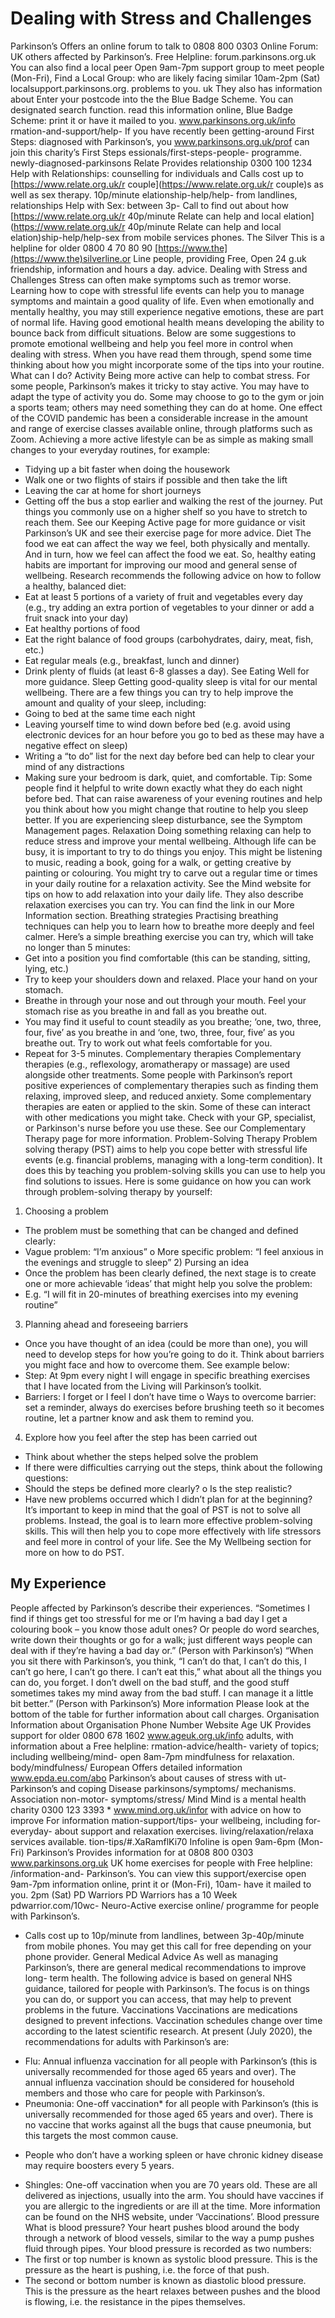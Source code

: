 # Dealing with Stress and Challenges

Parkinson’s Offers an online forum to talk to 0808 800 0303 Online Forum:
UK others affected by Parkinson’s. Free Helpline: forum.parkinsons.org.uk
You can also find a local peer Open 9am-7pm
support group to meet people (Mon-Fri), Find a Local Group:
who are likely facing similar 10am-2pm (Sat) localsupport.parkinsons.org.
problems to you. uk
They also has information about Enter your postcode into the
the Blue Badge Scheme. You can designated search function.
read this information online, Blue Badge Scheme:
print it or have it mailed to you. www.parkinsons.org.uk/info
rmation-and-support/help-
If you have recently been getting-around First Steps:
diagnosed with Parkinson’s, you www.parkinsons.org.uk/prof
can join this charity’s First Steps essionals/first-steps-people-
programme. newly-diagnosed-parkinsons
Relate Provides relationship 0300 100 1234 Help with Relationships:
counselling for individuals and Calls cost up to [https://www.relate.org.uk/r
couple](https://www.relate.org.uk/r
couple)s as well as sex therapy. 10p/minute elationship-help/help-
from landlines,
relationships Help with Sex:
between 3p-
Call to find out about how [https://www.relate.org.uk/r
40p/minute
Relate can help and local elation](https://www.relate.org.uk/r
40p/minute
Relate can help and local elation)ship-help/help-sex
from mobile
services
phones.
The Silver This is a helpline for older 0800 4 70 80 90 [https://www.the](https://www.the)silverline.or
Line people, providing Free, Open 24 g.uk
friendship, information and hours a day.
advice.
Dealing with Stress and Challenges
Stress can often make symptoms such as tremor worse. Learning how to cope with stressful life
events can help you to manage symptoms and maintain a good quality of life.
Even when emotionally and mentally healthy, you may still experience negative emotions, these
are part of normal life. Having good emotional health means developing the ability to bounce
back from difficult situations.
Below are some suggestions to promote emotional wellbeing and help you feel
more in control when dealing with stress. When you have read them through, spend some time
thinking about how you might incorporate some of the tips into your routine.
What can I do?
Activity
Being more active can help to combat stress. For some people,
Parkinson’s makes it tricky to stay active. You may have to adapt the type
of activity you do. Some may choose to go to the gym or join a sports
team; others may need something they can do at home. One effect of
the COVID pandemic has been a considerable increase in the amount
and range of exercise classes available online, through platforms such as
Zoom.
Achieving a more active lifestyle can be as simple as making small
changes to your everyday routines, for example:
- Tidying up a bit faster when doing the housework
- Walk one or two flights of stairs if possible and then take the lift
- Leaving the car at home for short journeys
- Getting off the bus a stop earlier and walking the rest of the journey.
Put things you commonly use on a higher shelf so you have to stretch to reach them.
See our Keeping Active page for more guidance or visit Parkinson’s UK and see their exercise page
for more advice.
Diet
The food we eat can affect the way we feel, both physically and mentally. And in turn, how we feel
can affect the food we eat. So, healthy eating habits are important for improving our mood and
general sense of wellbeing.
Research recommends the following advice on how to follow a healthy, balanced diet:
- Eat at least 5 portions of a variety of fruit and vegetables every day (e.g., try adding an extra portion
of vegetables to your dinner or add a fruit snack into your day)
- Eat healthy portions of food
- Eat the right balance of food groups (carbohydrates, dairy, meat, fish, etc.)
- Eat regular meals (e.g., breakfast, lunch and dinner)
- Drink plenty of fluids (at least 6-8 glasses a day).
See Eating Well for more guidance.
Sleep
Getting good-quality sleep is vital for our mental wellbeing. There are a few things you can
try to help improve the amount and quality of your sleep, including:
- Going to bed at the same time each night
- Leaving yourself time to wind down before bed (e.g. avoid using electronic devices for an hour before
you go to bed as these may have a negative effect on sleep)
- Writing a “to do” list for the next day before bed can help to clear your mind of any distractions
- Making sure your bedroom is dark, quiet, and comfortable.
Tip: Some people find it helpful to write down exactly what they do each night before bed. That
can raise awareness of your evening routines and help you think about how you might change
that routine to help you sleep better.
If you are experiencing sleep disturbance, see the Symptom Management pages.
Relaxation
Doing something relaxing can help to reduce stress
and improve your mental wellbeing. Although life
can be busy, it is important to try to do things you
enjoy. This might be listening to music, reading a
book, going for a walk, or getting creative by
painting or colouring. You might try to carve out a
regular time or times in your daily routine for a
relaxation activity.
See the Mind website for tips on how to add relaxation into your daily life. They also describe relaxation
exercises you can try. You can find the link in our More Information section.
Breathing strategies
Practising breathing techniques can help you to learn how to breathe more deeply and feel calmer.
Here’s a simple breathing exercise you can try, which will take no longer than 5 minutes:
- Get into a position you find comfortable (this can be standing, sitting, lying, etc.)
- Try to keep your shoulders down and relaxed. Place your hand on your stomach.
- Breathe in through your nose and out through your mouth. Feel your stomach rise as you
breathe in and fall as you breathe out.
- You may find it useful to count steadily as you breathe; ‘one, two, three, four, five’ as you
breathe in and ‘one, two, three, four, five’ as you breathe out. Try to work out what feels
comfortable for you.
- Repeat for 3-5 minutes.
Complementary therapies
Complementary therapies (e.g., reflexology, aromatherapy or massage) are used alongside other
treatments. Some people with Parkinson’s report positive experiences of complementary
therapies such as finding them relaxing, improved sleep, and reduced anxiety.
Some complementary therapies are eaten or applied to the skin. Some of these can interact with
other medications you might take. Check with your GP, specialist, or Parkinson's nurse before you
use these.
See our Complementary Therapy page for more information.
Problem-Solving Therapy
Problem solving therapy (PST) aims to help you cope better with stressful life events (e.g. financial
problems, managing with a long-term condition). It does this by teaching you problem-solving
skills you can use to help you find solutions to issues.
Here is some guidance on how you can work through problem-solving therapy by yourself:
1) Choosing a problem
- The problem must be something that can be changed and defined clearly:
- Vague problem: “I’m anxious” o More specific problem: “I feel anxious in
the evenings and struggle to sleep” 2) Pursing an idea
- Once the problem has been clearly defined, the next stage is to create one or more achievable
‘ideas’ that might help you solve the problem:
- E.g. “I will fit in 20-minutes of breathing exercises into my evening routine”
3) Planning ahead and foreseeing barriers
- Once you have thought of an idea (could be more than one), you will need to develop steps
for how you’re going to do it. Think about barriers you might face and how to overcome
them. See example below:
- Step: At 9pm every night I will engage in specific breathing exercises that I have
located from the Living will Parkinson’s toolkit.
- Barriers: I forget or I feel I don’t have time o Ways to overcome barrier: set a
reminder, always do exercises before brushing teeth so it becomes routine, let a
partner know and ask them to remind you.
4) Explore how you feel after the step has been carried out
- Think about whether the steps helped solve the problem
- If there were difficulties carrying out the steps, think about the following questions:
- Should the steps be defined more clearly? o Is the step realistic?
- Have new problems occurred which I didn’t plan for at the
beginning?
It’s important to keep in mind that the goal of PST is not to solve all problems. Instead, the goal is
to learn more effective problem-solving skills. This will then help you to cope more effectively with
life stressors and feel more in control of your life.
See the My Wellbeing section for more on how to do PST.
## My Experience
People affected by Parkinson’s describe their experiences.
“Sometimes I find if things get too stressful for me or I’m having a bad day I get a colouring
book – you know those adult ones? Or people do word searches, write down their thoughts
or go for a walk; just different ways people can deal with if they’re having a bad day or.”
(Person with Parkinson’s)
“When you sit there with Parkinson’s, you think, “I can’t do that, I can’t do this, I can’t go here,
I can’t go there. I can’t eat this,” what about all the things you can do, you forget. I don’t dwell
on the bad stuff, and the good stuff sometimes takes my mind away from the bad stuff. I
can manage it a little bit better.” (Person with Parkinson’s)
More information
Please look at the bottom of the table for further information about call charges.
Organisation Information about Organisation Phone Number Website
Age UK Provides support for older 0800 678 1602 www.ageuk.org.uk/info
adults, with information about a Free helpline: rmation-advice/health-
variety of topics; including wellbeing/mind-
open 8am-7pm
mindfulness for relaxation. body/mindfulness/
European Offers detailed information www.epda.eu.com/abo
Parkinson’s about causes of stress with ut-
Parkinson’s and coping
Disease parkinsons/symptoms/
mechanisms.
Association non-motor-
symptoms/stress/
Mind Mind is a mental health charity 0300 123 3393 * www.mind.org.uk/infor
with advice on how to improve For information mation-support/tips-
your wellbeing, including for-everyday-
about support and
relaxation exercises. living/relaxation/relaxa
services available.
tion-tips/#.XaRamflKi70
Infoline is open
9am-6pm (Mon-
Fri)
Parkinson’s Provides information for at 0808 800 0303 www.parkinsons.org.uk
UK home exercises for people with Free helpline: /information-and-
Parkinson’s. You can view this support/exercise
open 9am-7pm
information online, print it or
(Mon-Fri), 10am-
have it mailed to you.
2pm (Sat)
PD Warriors PD Warriors has a 10 Week pdwarrior.com/10wc-
Neuro-Active exercise online/
programme for people with
Parkinson’s.
* Calls cost up to 10p/minute from landlines, between 3p-40p/minute from mobile phones. You
may get this call for free depending on your phone provider.
General Medical Advice
As well as managing Parkinson’s, there are general medical recommendations to improve long-
term health. The following advice is based on general NHS guidance, tailored for people with
Parkinson’s. The focus is on things you can do, or support you can access, that may help to prevent
problems in the future.
Vaccinations
Vaccinations are medications designed to prevent infections. Vaccination schedules change over
time according to the latest scientific research. At present (July 2020), the recommendations for
adults with Parkinson’s are:
- Flu: Annual influenza vaccination for all people with Parkinson’s (this is universally
recommended for those aged 65 years and over). The annual influenza vaccination should be
considered for household members and those who care for people with Parkinson’s.
- Pneumonia: One-off vaccination* for all people with Parkinson’s (this is universally
recommended for those aged 65 years and over). There is no vaccine that works against all
the bugs that cause pneumonia, but this targets the most common cause.
* People who don’t have a working spleen or have chronic kidney disease may require boosters
every 5 years.
- Shingles: One-off vaccination when you are 70 years old.
These are all delivered as injections, usually into the arm. You should have vaccines if you are
allergic to the ingredients or are ill at the time. More information can be found on the NHS
website, under ‘Vaccinations’.
Blood pressure
What is blood pressure?
Your heart pushes blood around the body through a
network of blood vessels, similar to the way a pump
pushes fluid through pipes. Your blood pressure is
recorded as two numbers:
- The first or top number is known as systolic blood
pressure. This is the pressure as the heart is pushing, i.e.
the force of that push.
- The second or bottom number is known as diastolic blood
pressure. This is the pressure as the heart relaxes between pushes and the blood is flowing, i.e. the
resistance in the pipes themselves.
